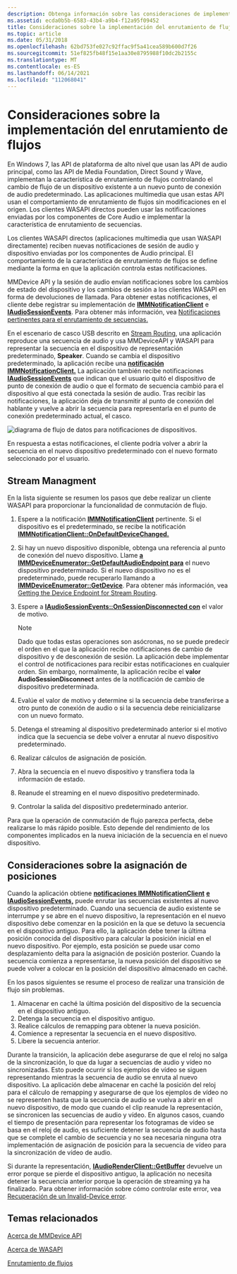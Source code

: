```yaml
---
description: Obtenga información sobre las consideraciones de implementación para el enrutamiento de flujos. Las API implementan el enrutamiento de flujos controlando el cambio de secuencia a un nuevo punto de conexión de audio predeterminado.
ms.assetid: ecda0b5b-6583-43b4-a9b4-f12a95f09452
title: Consideraciones sobre la implementación del enrutamiento de flujos
ms.topic: article
ms.date: 05/31/2018
ms.openlocfilehash: 62bd753fe027c92ffac9f5a41cea589b600d7f26
ms.sourcegitcommit: 51ef825fb48f15e1aa30e8795988f10dc2b2155c
ms.translationtype: MT
ms.contentlocale: es-ES
ms.lasthandoff: 06/14/2021
ms.locfileid: "112068041"
---
```

# <a name="stream-routing-implementation-considerations"></a>Consideraciones sobre la implementación del enrutamiento de flujos

En Windows 7, las API de plataforma de alto nivel que usan las API de audio principal, como las API de Media Foundation, Direct Sound y Wave, implementan la característica de enrutamiento de flujos controlando el cambio de flujo de un dispositivo existente a un nuevo punto de conexión de audio predeterminado. Las aplicaciones multimedia que usan estas API usan el comportamiento de enrutamiento de flujos sin modificaciones en el origen. Los clientes WASAPI directos pueden usar las notificaciones enviadas por los componentes de Core Audio e implementar la característica de enrutamiento de secuencias.

Los clientes WASAPI directos (aplicaciones multimedia que usan WASAPI directamente) reciben nuevas notificaciones de sesión de audio y dispositivo enviadas por los componentes de Audio principal. El comportamiento de la característica de enrutamiento de flujos se define mediante la forma en que la aplicación controla estas notificaciones.

MMDevice API y la sesión de audio envían notificaciones sobre los cambios de estado del dispositivo y los cambios de sesión a los clientes WASAPI en forma de devoluciones de llamada. Para obtener estas notificaciones, el cliente debe registrar su implementación de [**IMMNotificationClient**](/windows/desktop/api/Mmdeviceapi/nn-mmdeviceapi-immnotificationclient) e [**IAudioSessionEvents**](/windows/desktop/api/Audiopolicy/nn-audiopolicy-iaudiosessionevents). Para obtener más información, vea [Notificaciones pertinentes para el enrutamiento de secuencias.](relevant-device-notifications-for-stream-routing.md)

En el escenario de casco USB descrito en [Stream Routing](stream-routing.md), una aplicación reproduce una secuencia de audio y usa MMDeviceAPI y WASAPI para representar la secuencia en el dispositivo de representación predeterminado, **Speaker**. Cuando se cambia el dispositivo predeterminado, la aplicación recibe una [**notificación IMMNotificationClient.**](/windows/desktop/api/Mmdeviceapi/nn-mmdeviceapi-immnotificationclient) La aplicación también recibe notificaciones [**IAudioSessionEvents**](/windows/desktop/api/Audiopolicy/nn-audiopolicy-iaudiosessionevents) que indican que el usuario quitó el dispositivo de punto de conexión de audio o que el formato de secuencia cambió para el dispositivo al que está conectada la sesión de audio. Tras recibir las notificaciones, la aplicación deja de transmitir al punto de conexión del hablante y vuelve a abrir la secuencia para representarla en el punto de conexión predeterminado actual, el casco.

![diagrama de flujo de datos para notificaciones de dispositivos.](images/stream-routing.gif)

En respuesta a estas notificaciones, el cliente podría volver a abrir la secuencia en el nuevo dispositivo predeterminado con el nuevo formato seleccionado por el usuario.

## <a name="stream-managment"></a>Stream Managment

En la lista siguiente se resumen los pasos que debe realizar un cliente WASAPI para proporcionar la funcionalidad de conmutación de flujo.

1.  Espere a la notificación [**IMMNotificationClient**](/windows/desktop/api/Mmdeviceapi/nn-mmdeviceapi-immnotificationclient) pertinente. Si el dispositivo es el predeterminado, se recibe la notificación [**IMMNotificationClient::OnDefaultDeviceChanged.**](/windows/desktop/api/Mmdeviceapi/nf-mmdeviceapi-immnotificationclient-ondefaultdevicechanged)
2.  Si hay un nuevo dispositivo disponible, obtenga una referencia al punto de conexión del nuevo dispositivo. Llame [**a IMMDeviceEnumerator::GetDefaultAudioEndpoint para**](/windows/desktop/api/Mmdeviceapi/nf-mmdeviceapi-immdeviceenumerator-getdefaultaudioendpoint) el nuevo dispositivo predeterminado. Si el nuevo dispositivo no es el predeterminado, puede recuperarlo llamando a [**IMMDeviceEnumerator::GetDevice**](/windows/desktop/api/Mmdeviceapi/nf-mmdeviceapi-immdeviceenumerator-getdevice). Para obtener más información, vea [Getting the Device Endpoint for Stream Routing](getting-the-default-device-endpoint-for-stream-routing.md).
3.  Espere a [**IAudioSessionEvents::OnSessionDisconnected con**](/windows/desktop/api/Audiopolicy/nf-audiopolicy-iaudiosessionevents-onsessiondisconnected) el valor de motivo.
    > [!Note]  
    > Dado que todas estas operaciones son asócronas, no se puede predecir el orden en el que la aplicación recibe notificaciones de cambio de dispositivo y de desconexión de sesión. La aplicación debe implementar el control de notificaciones para recibir estas notificaciones en cualquier orden. Sin embargo, normalmente, la aplicación recibe el **valor AudioSessionDisconnect** antes de la notificación de cambio de dispositivo predeterminada.

     

4.  Evalúe el valor de motivo y determine si la secuencia debe transferirse a otro punto de conexión de audio o si la secuencia debe reinicializarse con un nuevo formato.
5.  Detenga el streaming al dispositivo predeterminado anterior si el motivo indica que la secuencia se debe volver a enrutar al nuevo dispositivo predeterminado.
6.  Realizar cálculos de asignación de posición.
7.  Abra la secuencia en el nuevo dispositivo y transfiera toda la información de estado.
8.  Reanude el streaming en el nuevo dispositivo predeterminado.
9.  Controlar la salida del dispositivo predeterminado anterior.

Para que la operación de conmutación de flujo parezca perfecta, debe realizarse lo más rápido posible. Esto depende del rendimiento de los componentes implicados en la nueva iniciación de la secuencia en el nuevo dispositivo.

## <a name="position-mapping-considerations"></a>Consideraciones sobre la asignación de posiciones

Cuando la aplicación obtiene [**notificaciones IMMNotificationClient**](/windows/desktop/api/Mmdeviceapi/nn-mmdeviceapi-immnotificationclient) [**e IAudioSessionEvents,**](/windows/desktop/api/Audiopolicy/nn-audiopolicy-iaudiosessionevents) puede enrutar las secuencias existentes al nuevo dispositivo predeterminado. Cuando una secuencia de audio existente se interrumpe y se abre en el nuevo dispositivo, la representación en el nuevo dispositivo debe comenzar en la posición en la que se detuvo la secuencia en el dispositivo antiguo. Para ello, la aplicación debe tener la última posición conocida del dispositivo para calcular la posición inicial en el nuevo dispositivo. Por ejemplo, esta posición se puede usar como desplazamiento delta para la asignación de posición posterior. Cuando la secuencia comienza a representarse, la nueva posición del dispositivo se puede volver a colocar en la posición del dispositivo almacenado en caché.

En los pasos siguientes se resume el proceso de realizar una transición de flujo sin problemas.

1.  Almacenar en caché la última posición del dispositivo de la secuencia en el dispositivo antiguo.
2.  Detenga la secuencia en el dispositivo antiguo.
3.  Realice cálculos de remapping para obtener la nueva posición.
4.  Comience a representar la secuencia en el nuevo dispositivo.
5.  Libere la secuencia anterior.

Durante la transición, la aplicación debe asegurarse de que el reloj no salga de la sincronización, lo que da lugar a secuencias de audio y vídeo no sincronizadas. Esto puede ocurrir si los ejemplos de vídeo se siguen representando mientras la secuencia de audio se enruta al nuevo dispositivo. La aplicación debe almacenar en caché la posición del reloj para el cálculo de remapping y asegurarse de que los ejemplos de vídeo no se representen hasta que la secuencia de audio se vuelva a abrir en el nuevo dispositivo, de modo que cuando el clip reanude la representación, se sincronicen las secuencias de audio y vídeo. En algunos casos, cuando el tiempo de presentación para representar los fotogramas de vídeo se basa en el reloj de audio, es suficiente detener la secuencia de audio hasta que se complete el cambio de secuencia y no sea necesaria ninguna otra implementación de asignación de posición para la secuencia de vídeo para la sincronización de vídeo de audio.

Si durante la representación, [**IAudioRenderClient::GetBuffer**](/windows/desktop/api/Audioclient/nf-audioclient-iaudiorenderclient-getbuffer) devuelve un error porque se pierde el dispositivo antiguo, la aplicación no necesita detener la secuencia anterior porque la operación de streaming ya ha finalizado. Para obtener información sobre cómo controlar este error, vea [Recuperación de un Invalid-Device error](recovering-from-an-invalid-device-error.md).

## <a name="related-topics"></a>Temas relacionados

<dl> <dt>

[Acerca de MMDevice API](mmdevice-api.md)
</dt> <dt>

[Acerca de WASAPI](wasapi.md)
</dt> <dt>

[Enrutamiento de flujos](stream-routing.md)
</dt> </dl>

 

 



